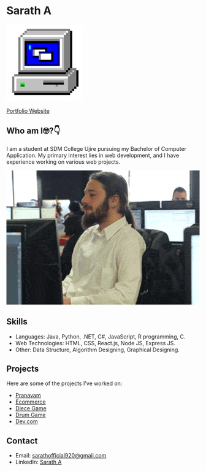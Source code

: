 # Sarath A
<p align="left">
  <img src="/assests/giphy.gif" alt="Alt Text" height="200">
</p>

[Portfolio Website](https://sarathofficial.vercel.app/)


## Who am I🤓?👇
I am a student at SDM College Ujire pursuing my Bachelor of Computer Application. My primary interest lies in web development, and I have experience working on various web projects.
<p align="left">
  <img src="/assests/giphy 2.gif" alt="Alt Text" width="650" height="350"> 
</p>

## Skills

- Languages: Java, Python, .NET, C#, JavaScript, R programming, C. 
- Web Technologies: HTML, CSS, React.js, Node JS, Express JS. 
- Other: Data Structure, Algorithm Designing, Graphical Designing. 

## Projects 

Here are some of the projects I've worked on:

- [Pranavam](https://saratha9.github.io/Pranavam/)
- [Ecommerce](https://saratha9.github.io/Move-It/)
- [Diece Game](https://saratha9.github.io/Dice-Game/)
- [Drum Game](https://saratha9.github.io/BeatMaster-Drum-Kit-Challenge/)
- [Dev.com](https://saratha9.github.io/Dev.com/)


## Contact

- Email: sarathofficial920@gmail.com
- LinkedIn: [Sarath A](https://www.linkedin.com/in/sarath-adukkadukkam)




